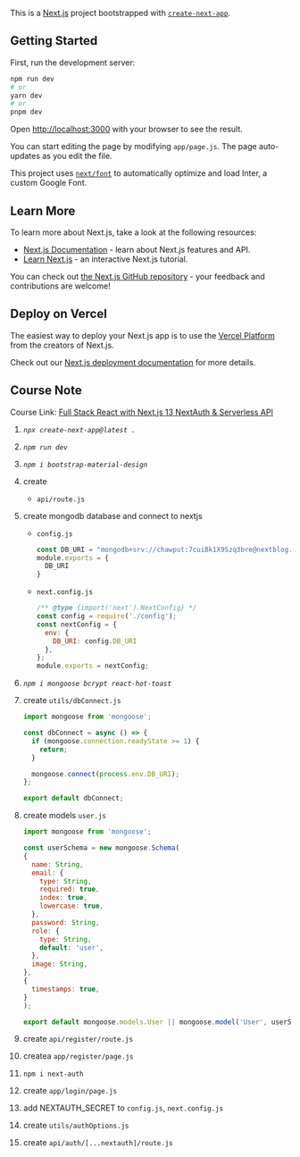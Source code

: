 This is a [Next.js](https://nextjs.org/) project bootstrapped with [`create-next-app`](https://github.com/vercel/next.js/tree/canary/packages/create-next-app).

## Getting Started

First, run the development server:

```bash
npm run dev
# or
yarn dev
# or
pnpm dev
```

Open [http://localhost:3000](http://localhost:3000) with your browser to see the result.

You can start editing the page by modifying `app/page.js`. The page auto-updates as you edit the file.

This project uses [`next/font`](https://nextjs.org/docs/basic-features/font-optimization) to automatically optimize and load Inter, a custom Google Font.

## Learn More

To learn more about Next.js, take a look at the following resources:

- [Next.js Documentation](https://nextjs.org/docs) - learn about Next.js features and API.
- [Learn Next.js](https://nextjs.org/learn) - an interactive Next.js tutorial.

You can check out [the Next.js GitHub repository](https://github.com/vercel/next.js/) - your feedback and contributions are welcome!

## Deploy on Vercel

The easiest way to deploy your Next.js app is to use the [Vercel Platform](https://vercel.com/new?utm_medium=default-template&filter=next.js&utm_source=create-next-app&utm_campaign=create-next-app-readme) from the creators of Next.js.

Check out our [Next.js deployment documentation](https://nextjs.org/docs/deployment) for more details.


## Course Note

Course Link: [Full Stack React with Next.js 13 NextAuth & Serverless API](https://www.udemy.com/course/nextjs-nextauth-next-api-react/)

1. *`npx create-next-app@latest .`*
2. *`npm run dev`*
3. *`npm i bootstrap-material-design`*
4. create
   - `api/route.js`

5. create mongodb database and connect to nextjs
   - `config.js`
      ```javascript
      const DB_URI = "mongodb+srv://chawput:7cuiBk1X9Szq3bre@nextblog.g1hniwm.mongodb.net/?retryWrites=true&w=majority";
      module.exports = {
        DB_URI
      }
      ```

   - `next.config.js`
     ```javascript
     /** @type {import('next').NextConfig} */
     const config = require('./config');
     const nextConfig = {
       env: {
         DB_URI: config.DB_URI
       },
     };
     module.exports = nextConfig;
     ```

6. *`npm i mongoose bcrypt react-hot-toast`*
7. create `utils/dbConnect.js`
    ```javascript
    import mongoose from 'mongoose';

    const dbConnect = async () => {
      if (mongoose.connection.readyState >= 1) {
        return;
      }

      mongoose.connect(process.env.DB_URI);
    };

    export default dbConnect;

    ```
8. create models `user.js`
    ```javascript
    import mongoose from 'mongoose';

    const userSchema = new mongoose.Schema(
    {
      name: String,
      email: {
        type: String,
        required: true,
        index: true,
        lowercase: true,
      },
      password: String,
      role: {
        type: String,
        default: 'user',
      },
      image: String,
    },
    {
      timestamps: true,
    }
    );

    export default mongoose.models.User || mongoose.model('User', userSchema);
    ```

9.  create `api/register/route.js`
10. createa `app/register/page.js`
11. `npm i next-auth`
12. create `app/login/page.js`
13. add NEXTAUTH_SECRET to `config.js`, `next.config.js`
14. create `utils/authOptions.js`
15. create `api/auth/[...nextauth]/route.js`
